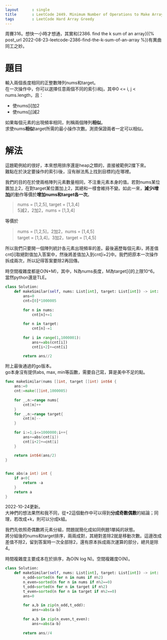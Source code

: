 ```yaml
--- 
layout      : single
title       : LeetCode 2449. Minimum Number of Operations to Make Arrays Similar
tags        : LeetCode Hard Array Greedy
---
```

周賽316。想快一小時才想通，其實和[2386. find the k sum of an array]({% post_url 2022-08-23-leetcode-2386-find-the-k-sum-of-an-array %})有異曲同工之妙。

# 題目
輸入兩個長度相同的正整數陣列nums和target。  
在一次操作中，你可以選擇任意兩個不同的索引i和j，其中0 <= i, j < nums.length，且：  
- 使nums[i]加2
- 使nums[j]減2  

如果每個元素的出現頻率相同，則稱兩個陣列**相似**。  
求使nums**相似**target所需的最小操作次數。測資保證兩者一定可以相似。  

# 解法
這題範例給的很好，本來想用排序還是heap之類的，直接被範例2擋下來。  
難點在於決定要操作的索引i後，沒有辦法馬上找到目標的j在哪裡。  

我們的目的在於使兩格陣列元素數量相同，不注重元素本身的值。若對nums某位置加上2，在對target某位置加上2，其總和一樣會維持不變。如此一來，**減少i增加j**的動作等價於**增加nums和target各一次**。  

> nums = [1,2,5], target = [1,3,4]  
> 5減2，2加2，nums = [1,3,4]  

等價於  
> nums = [1,2,5]，2加2，nums = [1,4,5]  
> target = [1,3,4]，3加2，target = [1,4,5]  

所以我們只要開一個陣列統計各元素出現頻率的差。最後遍歷每個元素i，將差值cnt[i]取絕對值加入答案中，然後將差值加入到cnt[i+2]中。我們把原本一次操作拆成兩次，所以記得答案要除2再回傳。  

時空間複雜度都是O(N+M)，其中，N為nums長度，M為target[i]的上限10^6。  
當然python還是TLE。  

```python
class Solution:
    def makeSimilar(self, nums: List[int], target: List[int]) -> int:
        ans=0
        cnt=[0]*1000005
        
        for n in nums:
            cnt[n]+=1
            
        for n in target:
            cnt[n]-=1
            
        for i in range(1,1000001):
            ans+=abs(cnt[i])
            cnt[i+2]+=cnt[i]

        return ans//2
```

附上最後通過的go版本。  
go本身沒有提供abs, max, min等函數，需要自己寫，算是美中不足的點。  

```go
func makeSimilar(nums []int, target []int) int64 {
    ans:=0
    cnt:=make([]int,1000005)
    
    for _,n:=range nums{
        cnt[n]++
    }
    for _,n:=range target{
        cnt[n]--
    }
    
    for i:=1;i<=1000000;i++{
        ans+=abs(cnt[i])
        cnt[i+2]+=cnt[i]
    }
    
    return int64(ans/2)
}


func abs(a int) int {
    if a<0{
        return -a
    }
    return a
}
```

2022-10-24更新。  
大神們的想法果然和我不同，從+2這個動作中可以得到**分成奇數偶數**的結論；同理，若改成+k，則可以分成k組。  

我們先依照奇偶數將元素分組，問題就簡化成如同例題1單純的狀態。  
將分組後的nums和target排序，兩兩成對，其絕對差除2就是移動次數。這邊改成差值不除2，留到答案時一次全部除2，還有原本拆成兩次運算的部分，總共是除4。  

時間複雜度主要成本在於排序，為O(N log N)。空間複雜度O(N)。  

```python
class Solution:
    def makeSimilar(self, nums: List[int], target: List[int]) -> int:
        n_odd=sorted(n for n in nums if n%2)
        n_even=sorted(n for n in nums if n%2==0)
        t_odd=sorted(n for n in target if n%2)
        t_even=sorted(n for n in target if n%2==0)
        ans=0
        
        for a,b in zip(n_odd,t_odd):
            ans+=abs(a-b)
        
        for a,b in zip(n_even,t_even):
            ans+=abs(a-b)
        
        return ans//4
```